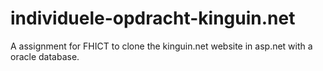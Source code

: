 # individuele-opdracht-kinguin.net
A assignment for FHICT to clone the kinguin.net website in asp.net with a oracle database.
